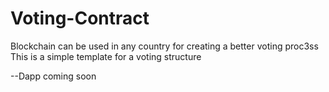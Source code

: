 # Voting-Contract

Blockchain can be used in any country for creating a better voting proc3ss
This is a simple template for a voting structure



--Dapp coming soon